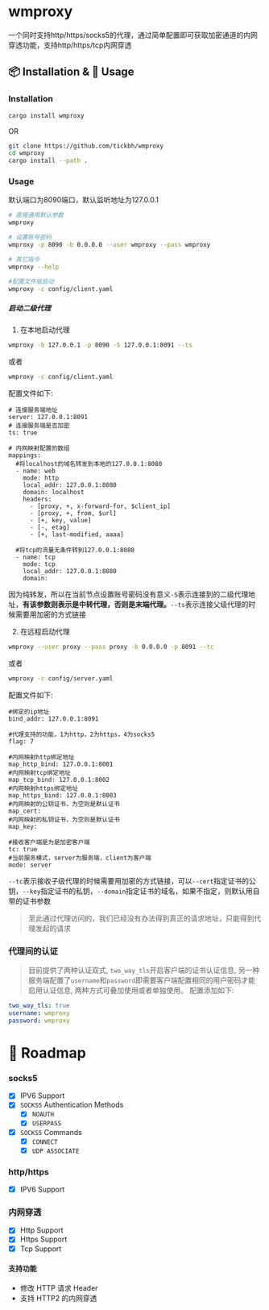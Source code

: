 # wmproxy
一个同时支持http/https/socks5的代理，通过简单配置即可获取加密通道的内网穿透功能，支持http/https/tcp内网穿透

## 📦 Installation & 🏃 Usage

### Installation

```bash
cargo install wmproxy
```

OR

```bash
git clone https://github.com/tickbh/wmproxy
cd wmproxy
cargo install --path .
```

### Usage
默认端口为8090端口，默认监听地址为127.0.0.1
```bash
# 直接通用默认参数
wmproxy

# 设置账号密码
wmproxy -p 8090 -b 0.0.0.0 --user wmproxy --pass wmproxy

# 其它指令
wmproxy --help

#配置文件版启动
wmproxy -c config/client.yaml
```

##### 启动二级代理
1. 在本地启动代理
```bash
wmproxy -b 127.0.0.1 -p 8090 -S 127.0.0.1:8091 --ts
```
或者
```bash
wmproxy -c config/client.yaml
```
配置文件如下:
```
# 连接服务端地址
server: 127.0.0.1:8091
# 连接服务端是否加密
ts: true

# 内网映射配置的数组
mappings:
  #将localhost的域名转发到本地的127.0.0.1:8080
  - name: web
    mode: http
    local_addr: 127.0.0.1:8080
    domain: localhost
    headers:
      - [proxy, +, x-forward-for, $client_ip]
      - [proxy, +, from, $url]
      - [+, key, value]
      - [-, etag]
      - [+, last-modified, aaaa]

  #将tcp的流量无条件转到127.0.0.1:8080
  - name: tcp
    mode: tcp
    local_addr: 127.0.0.1:8080
    domain: 
```

因为纯转发，所以在当前节点设置账号密码没有意义`-S`表示连接到的二级代理地址，**有该参数则表示是中转代理，否则是末端代理。**```--ts```表示连接父级代理的时候需要用加密的方式链接

2. 在远程启动代理
```bash
wmproxy --user proxy --pass proxy -b 0.0.0.0 -p 8091 --tc
```
或者
```bash
wmproxy -c config/server.yaml
```
配置文件如下:
```
#绑定的ip地址
bind_addr: 127.0.0.1:8091

#代理支持的功能，1为http，2为https，4为socks5
flag: 7

#内网映射http绑定地址
map_http_bind: 127.0.0.1:8001
#内网映射tcp绑定地址
map_tcp_bind: 127.0.0.1:8002
#内网映射https绑定地址
map_https_bind: 127.0.0.1:8003
#内网映射的公钥证书，为空则是默认证书
map_cert: 
#内网映射的私钥证书，为空则是默认证书
map_key:

#接收客户端是为是加密客户端
tc: true
#当前服务模式，server为服务端，client为客户端
mode: server
```

```--tc```表示接收子级代理的时候需要用加密的方式链接，可以```--cert```指定证书的公钥，```--key```指定证书的私钥，```--domain```指定证书的域名，如果不指定，则默认用自带的证书参数
> 至此通过代理访问的，我们已经没有办法得到真正的请求地址，只能得到代理发起的请求

### 代理间的认证
> 目前提供了两种认证双式, ```two_way_tls```开启客户端的证书认证信息, 另一种服务端配置了```username```和```password```即需要客户端配置相同的用户密码才能启用认证信息, 两种方式可叠加使用或者单独使用。
> 配置添加如下:
```yaml
two_way_tls: true
username: wmproxy
password: wmproxy
```

# 🚥 Roadmap
### socks5

- [x] IPV6 Support
- [x] `SOCKS5` Authentication Methods
  - [x] `NOAUTH`
  - [x] `USERPASS`
- [x] `SOCKS5` Commands
  - [x] `CONNECT`
  - [x] `UDP ASSOCIATE`

### http/https

- [x] IPV6 Support

### 内网穿透

- [x] Http Support
- [x] Https Support
- [x] Tcp Support

#### 支持功能
- 修改 HTTP 请求 Header
- 支持 HTTP2 的内网穿透